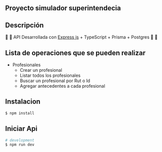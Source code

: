 ## Proyecto simulador superintendecia 

## Descripción

🚧 🚧 API Desarrollada con [Express js](https://github.com/expressjs/express) + TypeScript + Prisma + Postgres 🚧 🚧

## Lista de operaciones que se pueden realizar 
* Profesionales
    * Crear un profesional
    * Listar todos los profesionales
    * Buscar un profesional por Rut o Id
    * Agregar antecedentes a cada profesional

## Instalacion
```bash
$ npm install
```

## Iniciar Api
```bash
# development
$ npm run dev
```